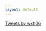 ```yaml
---
layout: default
---
```


<a class="twitter-timeline" href="https://twitter.com/wxh06?ref_src=twsrc%5Etfw">Tweets by wxh06</a>
<script async src="https://platform.twitter.com/widgets.js" charset="utf-8"></script>
